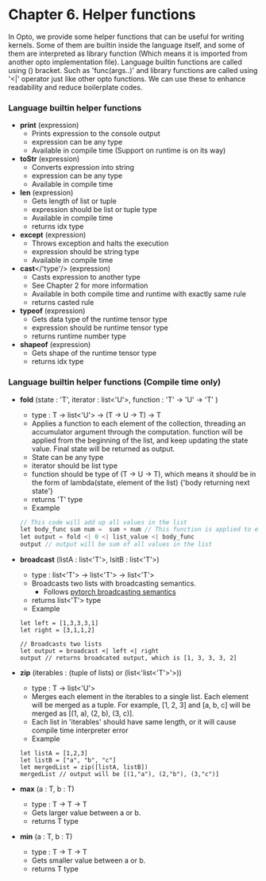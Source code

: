 # Chapter 6. Helper functions

In Opto, we provide some helper functions that can be useful for writing kernels. Some of them are builtin inside the language itself, and some of them are interpreted as library function (Which means it is imported from another opto implementation file). Language builtin functions are called using () bracket. Such as 'func(args..)' and library functions are called using '<|' operator just like other opto functions. We can use these to enhance readability and reduce boilerplate codes.

### Language builtin helper functions 

* **print** (expression)
    * Prints expression to the console output
    * expression can be any type
    * Available in compile time (Support on runtime is on its way)
* **toStr** (expression)
    * Converts expression into string
    * expression can be any type
    * Available in compile time
* **len** (expression)
    * Gets length of list or tuple
    * expression should be list or tuple type
    * Available in compile time
    * returns idx type
* **except** (expression)
    * Throws exception and halts the execution
    * expression should be string type
    * Available in compile time
* **cast**</'type'/> (expression)
    * Casts expression to another type
    * See Chapter 2 for more information
    * Available in both compile time and runtime with exactly same rule
    * returns casted rule
* **typeof** (expression)
    * Gets data type of the runtime tensor type
    * expression should be runtime tensor type
    * returns runtime number type
* **shapeof** (expression)
    * Gets shape of the runtime tensor type
    * returns idx type

### Language builtin helper functions (Compile time only)
* **fold** (state : 'T', iterator : list<'U'>, function : 'T' -> 'U' -> 'T' ) 
    * type : T -> list<'U'> -> (T -> U -> T) -> T
    * Applies a function to each element of the collection, threading an accumulator argument through the computation. function will be applied from the beginning of the list, and keep updating the state value. Final state will be returned as output.
    * State can be any type
    * iterator should be list type
    * function should be type of (T -> U -> T), which means it should be in the form of lambda(state, element of the list) {'body returning next state'}
    * returns 'T' type
    * Example
    ```c++
    // This code will add up all values in the list
    let body_func sum num =  sum + num // This function is applied to every element where 'sum' corresponds to 'state', and 'num' corresponds to element in the iterator
    let output = fold <| 0 <| list_value <| body_func
    output // output will be sum of all values in the list
    ```

* **broadcast** (listA : list<'T'>, lsitB : list<'T'>)
    * type :  list<'T'> -> list<'T'> -> list<'T'>
    * Broadcasts two lists with broadcasting semantics.
        * Follows [pytorch broadcasting semantics](https://pytorch.org/docs/stable/notes/broadcasting.html)
    * returns list<'T'> type
    * Example
    ```
    let left = [1,3,3,3,1]
    let right = [3,1,1,2]

    // Broadcasts two lists
    let output = broadcast <| left <| right
    output // returns broadcated output, which is [1, 3, 3, 3, 2]
    ```

* **zip** (iterables : (tuple of lists) or (list<'list<'T'>'>))
    * type : T -> list<'U'>
    * Merges each element in the iterables to a single list. Each element will be merged as a tuple. For example, [1, 2, 3] and [a, b, c] will be merged as [(1, a), (2, b), (3, c)].
    * Each list in 'iterables' should have same length, or it will cause compile time interpreter error
    * Example
    ```
    let listA = [1,2,3]
    let listB = ["a", "b", "c"]
    let mergedList = zip([listA, listB])
    mergedList // output will be [(1,"a"), (2,"b"), (3,"c")]
    ```

* **max** (a : T, b : T)
    * type : T -> T -> T
    * Gets larger value between a or b.
    * returns T type  

* **min** (a : T, b : T)
    * type : T -> T -> T
    * Gets smaller value between a or b.
    * returns T type
